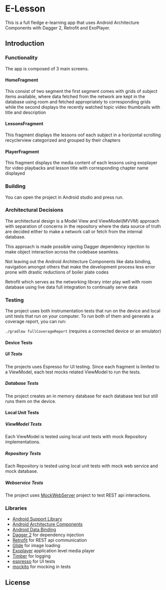 E-Lesson
===========================================================

This is a full fledge e-learning app that uses Android Architecture Components
with Dagger 2, Retrofit and ExoPlayer.

Introduction
-------------

### Functionality
The app is composed of 3 main screens.

#### HomeFragment
This consist of two segment the first segment comes with grids of subject
items available, where data fetched from the network are  kept in the database
using room and fetched appropriately to corresponding grids while the second
displays the recently watched topic video thumbnails with title and description

#### LessonsFragment
This fragment displays the lessons oof each subject in a horizontal scrolling
recyclerview categorized and grouped by their chapters

#### PlayerFragment
This fragment displays the media content of each lessons using exoplayer for video playbacks
and lesson title with corresponding chapter name displayed

### Building
You can open the project in Android studio and press run.

### Architectural Decisions
The architectural design is a Model View and ViewModel(MVVM) approach with separation of concerns
in the repository where the data source of truth are decided either to make a network call or fetch
from the internal database.

This approach is made possible using Dagger dependency injection to make object interaction
across the codebase seamless.

Not leaving out the Android Architecture Components like data binding, navigation amongst
others that make the development process less error prone with drastic reductions of boiler plate
codes

Retrofit which serves as the networking library inter play well with room database using live data
full integration to continually serve data

### Testing
The project uses both instrumentation tests that run on the device
and local unit tests that run on your computer.
To run both of them and generate a coverage report, you can run:

`./gradlew fullCoverageReport` (requires a connected device or an emulator)

#### Device Tests
##### UI Tests
The projects uses Espresso for UI testing. Since each fragment
is limited to a ViewModel, each test mocks related ViewModel to
run the tests.
##### Database Tests
The project creates an in memory database for each database test but still
runs them on the device.

#### Local Unit Tests
##### ViewModel Tests
Each ViewModel is tested using local unit tests with mock Repository
implementations.
##### Repository Tests
Each Repository is tested using local unit tests with mock web service and
mock database.
##### Webservice Tests
The project uses [MockWebServer][mockwebserver] project to test REST api interactions.


### Libraries
* [Android Support Library][support-lib]
* [Android Architecture Components][arch]
* [Android Data Binding][data-binding]
* [Dagger 2][dagger2] for dependency injection
* [Retrofit][retrofit] for REST api communication
* [Glide][glide] for image loading
* [Exoplayer][exoplayer] application level media player
* [Timber][timber] for logging
* [espresso][espresso] for UI tests
* [mockito][mockito] for mocking in tests


[mockwebserver]: https://github.com/square/okhttp/tree/master/mockwebserver
[support-lib]: https://developer.android.com/topic/libraries/support-library/index.html
[arch]: https://developer.android.com/arch
[data-binding]: https://developer.android.com/topic/libraries/data-binding/index.html
[espresso]: https://google.github.io/android-testing-support-library/docs/espresso/
[dagger2]: https://google.github.io/dagger
[retrofit]: http://square.github.io/retrofit
[glide]: https://github.com/bumptech/glide
[exoplayer]: https://exoplayer.dev/
[timber]: https://github.com/JakeWharton/timber
[mockito]: http://site.mockito.org

License
--------


